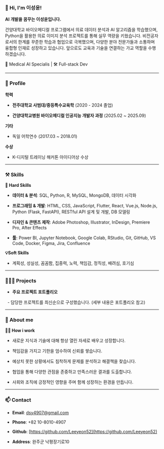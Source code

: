 
### 👋 Hi, I'm 이성윤!



**AI 개발을 꿈꾸는 이성윤입니다.**

건양대학교 바이오메디컬 프로그램에서 의료 데이터 분석과 AI 알고리즘을 학습했으며, Python을 활용한 의료 이미지 분석 프로젝트를 통해 실무 역량을 키웠습니다. 비전공자로서의 한계를 꾸준한 학습과 협업으로 극복했으며, 다양한 분야 전문가들과 소통하며 융합형 인재로 성장하고 있습니다. 앞으로도 교육과 기술을 연결하는 가교 역할을 수행하겠습니다.

🦷 Medical AI Specialis | 🛠 Full-stack Dev

---



### 🔎 Profile



**학력**

- **전주대학교 사범대/중등특수교육학** (2020 - 2024 졸업)

- **건양대학교병원 바이오메디컬 인공지능 개발자 과정** (2025.02 ~ 2025.09)



**기타**

- 독일 어학연수 (2017.03 ~ 2018.01)


**수상**
- K-디지털 트레이닝 해커톤 아이디어상 수상
---



### ⚒️ Skills



**💪 Hard Skills**

- **데이터 & 분석**: SQL, Python, R, MySQL, MongoDB, 데이터 시각화

- **프로그래밍 & 개발**: HTML, CSS, JavaScript, Flutter, React, Vue.js, Node.js, Python (Flask, FastAPI), RESTful API 설계 및 개발, DB 모델링

- **디자인 & 콘텐츠 제작**: Adobe Photoshop, Illustrator, InDesign, Premiere Pro, After Effects

- **툴**: Power BI, Jupyter Notebook, Google Colab, RStudio, Git, GitHub, VS Code, Docker, Figma, Jira, Confluence



**💡Soft Skills**

- 계획성, 성실성, 꼼꼼함, 집중력, 노력, 책임감, 정직성, 배려심, 호기심



---



### 👩🏻‍💻 Projects



- **주요 프로젝트 포트폴리오**

  - 담당한 프로젝트를 최신순으로 구성했습니다. (세부 내용은 포트폴리오 참고)



---



### 💫 About me



**🙋🏻 How i work**

- 새로운 지식과 기술에 대해 항상 열린 자세로 배우고 성장합니다.

- 책임감을 가지고 기한을 엄수하여 신뢰를 쌓습니다.

- 예상치 못한 상황에서도 침착하게 문제를 분석하고 해결책을 찾습니다.

- 협업을 통해 다양한 관점을 존중하고 만족스러운 결과를 도출합니다.

- 사회와 조직에 긍정적인 영향을 주며 함께 성장하는 환경을 만듭니다.



---



### 📫 Contact



- **Email**: dsy4907@gmail.com

- **Phone**: +82 10-8010-4907

- **Github**: [https://github.com/Leeyeon52](https://github.com/Leeyeon52)

- **Address**: 완주군 낙평장기로10
